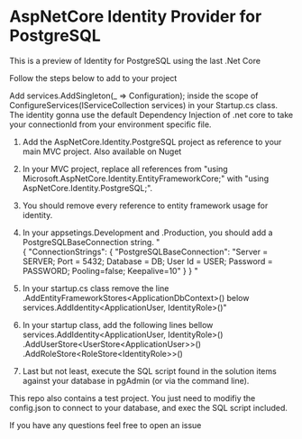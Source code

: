 # AspNetCore Identity Provider for PostgreSQL

This is a preview of Identity for PostgreSQL using the last .Net Core

Follow the steps below to add to your project

Add services.AddSingleton(_ => Configuration); inside the scope of ConfigureServices(IServiceCollection services) in your Startup.cs class. The identity gonna use the default Dependency Injection of .net core to take your connectionId from your environment specific file.

1. Add the AspNetCore.Identity.PostgreSQL project as reference to your main MVC project. Also available on Nuget

2. In your MVC project, replace all references from "using Microsoft.AspNetCore.Identity.EntityFrameworkCore;" with "using AspNetCore.Identity.PostgreSQL;".

3. You should remove every reference to entity framework usage for identity.

4. In your appsetings.Development and .Production, you should add a PostgreSQLBaseConnection string.
   "  
   {
  "ConnectionStrings": {
    "PostgreSQLBaseConnection": "Server = SERVER; Port = 5432; Database = DB; User Id = USER; Password = PASSWORD; Pooling=false; Keepalive=10"
  }
}
"  

5. In your startup.cs class remove the line   
   .AddEntityFrameworkStores\<ApplicationDbContext\>() 
   below  
   services.AddIdentity\<ApplicationUser, IdentityRole\>()"

6. In your startup class, add the following lines bellow services.AddIdentity\<ApplicationUser, IdentityRole\>()  
   .AddUserStore\<UserStore\<ApplicationUser\>\>()  
   .AddRoleStore\<RoleStore\<IdentityRole\>\>()

7. Last but not least, execute the SQL script found in the solution items against your database in pgAdmin (or via the command line).


This repo also contains a test project. You just need to modifiy the config.json to connect to your database, and exec the SQL script included.

If you have any questions feel free to open an issue
